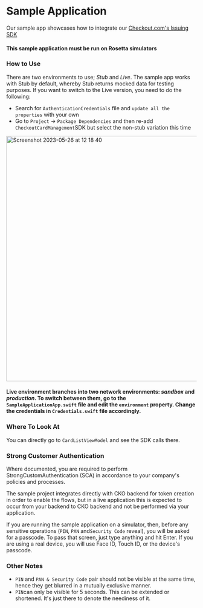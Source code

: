 # Sample Application

Our sample app showcases how to integrate our [Checkout.com's Issuing SDK](https://github.com/checkout/CheckoutCardManagement-iOS)

#### This sample application must be run on Rosetta simulators

### How to Use
There are two environments to use; *Stub* and *Live*. The sample app works with Stub by default, whereby Stub returns mocked data for testing purposes. If you want to switch to the Live version, you need to do the following:

 - Search for `AuthenticationCredentials` file and `update all the properties` with your own
 - Go to `Project` -> `Package Dependencies` and then re-add `CheckoutCardManagement`SDK but select the non-stub variation this time
 
<img width="648" alt="Screenshot 2023-05-26 at 12 18 40" src="https://github.com/checkout/CheckoutCardManagement-iOS/assets/125963311/341b776c-278d-414e-8bf8-3f471aab668f">

#### Live environment branches into two network environments: *sandbox* and *production*. To switch between them, go to the `SampleApplicationApp.swift` file and edit the `environment` property. Change the credentials in `Credentials.swift` file accordingly.

### Where To Look At

You can directly go to `CardListViewModel` and see the SDK calls there.

### Strong Customer Authentication
Where documented, you are required to perform StrongCustomAuthentication (SCA) in accordance to your company's policies and processes.

The sample project integrates directly with CKO backend for token creation in order to enable the flows, but in a live application this is expected to occur from your backend to CKO backend and not be performed via your application.

If you are running the sample application on a simulator, then, before any sensitive operations (`PIN`, `PAN` and`Security Code` reveal), you will be asked for a passcode. To pass that screen, just type anything and hit Enter. If you are using a real device, you will use Face ID, Touch ID, or the device's passcode.

### Other Notes
- `PIN` and `PAN & Security Code` pair should not be visible at the same time, hence they get blurred in a mutually exclusive manner.
- `PIN`can only be visible for 5 seconds. This can be extended or shortened. It's just there to denote the neediness of it.
